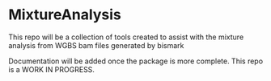 # MixtureAnalysis

This repo will be a collection of tools created to assist with the mixture analysis from WGBS bam files generated by bismark

Documentation will be added once the package is more complete. This repo is a WORK IN PROGRESS.
